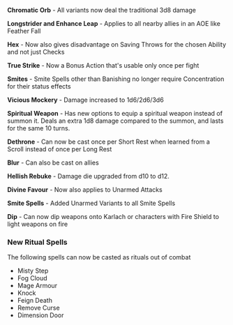**Chromatic Orb** - All variants now deal the traditional 3d8 damage

**Longstrider and Enhance Leap** - Applies to all nearby allies in an AOE like Feather Fall

**Hex** - Now also gives disadvantage on Saving Throws for the chosen Ability and not just Checks

**True Strike** - Now a Bonus Action that's usable only once per fight

**Smites** - Smite Spells other than Banishing no longer require Concentration for their status effects

**Vicious Mockery** - Damage increased to 1d6/2d6/3d6

**Spiritual Weapon** - Has new options to equip a spiritual weapon instead of summon it. Deals an extra 1d8 damage compared to the summon, and lasts for the same 10 turns.

**Dethrone** - Can now be cast once per Short Rest when learned from a Scroll instead of once per Long Rest

**Blur** - Can also be cast on allies

**Hellish Rebuke** - Damage die upgraded from d10 to d12.

**Divine Favour** - Now also applies to Unarmed Attacks

**Smite Spells** - Added Unarmed Variants to all Smite Spells

**Dip** - Can now dip weapons onto Karlach or characters with Fire Shield to light weapons on fire

### New Ritual Spells

The following spells can now be casted as rituals out of combat

- Misty Step
- Fog Cloud
- Mage Armour
- Knock
- Feign Death
- Remove Curse
- Dimension Door
